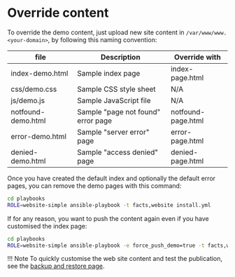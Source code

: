 # Override content

To override the demo content, just upload new site content in
`/var/www/www.<your-domain>`, by following this naming convention:

| file               | Description                        | Override with      |
|--------------------|------------------------------------|--------------------|
| index-demo.html    | Sample index page                  | index-page.html    |
| css/demo.css       | Sample CSS style sheet             | N/A                |
| js/demo.js         | Sample JavaScript file             | N/A                |
| notfound-demo.html | Sample "page not found" error page | notfound-page.html |
| error-demo.html    | Sample "server error" page         | error-page.html    |
| denied-demo.html   | Sample "access denied" page        | denied-page.html   |

Once you have created the default index and optionally the default error pages, you can
remove the demo pages with this command:

```sh
cd playbooks
ROLE=website-simple ansible-playbook -t facts,website install.yml
```

If for any reason, you want to push the content again even if you have customised the
index page:

```sh
cd playbooks
ROLE=website-simple ansible-playbook -e force_push_demo=true -t facts,website install.yml
```

!!! Note
    To quickly customise the web site content and test the publication, see the
    [backup and restore page](50-backup-and-restore.md).
